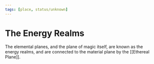 ```yaml
---
tags: [place, status/unknown]
---
```


# The Energy Realms

The elemental planes, and the plane of magic itself, are known as the energy realms, and are connected to the material plane by the [[Ethereal Plane]]. 